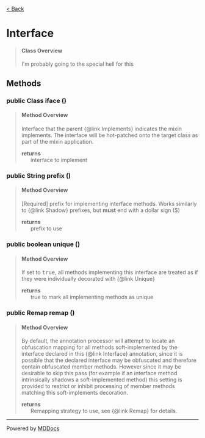 [< Back](../README.md)
# Interface #
>#### Class Overview ####
>I'm probably going to the special hell for this
## Methods ##
### public Class iface () ###
>#### Method Overview ####
>Interface that the parent {@link Implements} indicates the mixin 
 implements. The interface will be hot-patched onto the target class as
 part of the mixin application.
>
>**returns**<br />
>&nbsp;&nbsp;&nbsp;&nbsp;&nbsp;&nbsp;interface to implement
>
### public String prefix () ###
>#### Method Overview ####
>[Required] prefix for implementing interface methods. Works similarly to
 {@link Shadow} prefixes, but <b>must</b> end with a dollar sign ($)
>
>**returns**<br />
>&nbsp;&nbsp;&nbsp;&nbsp;&nbsp;&nbsp;prefix to use
>
### public boolean unique () ###
>#### Method Overview ####
>If set to <tt>true</tt>, all methods implementing this interface are
 treated as if they were individually decorated with {@link Unique}
>
>**returns**<br />
>&nbsp;&nbsp;&nbsp;&nbsp;&nbsp;&nbsp;true to mark all implementing methods as unique
>
### public Remap remap () ###
>#### Method Overview ####
>By default, the annotation processor will attempt to locate an
 obfuscation mapping for all methods soft-implemented by the interface
 declared in this {@link Interface} annotation, since it is possible that
 the declared interface may be obfuscated and therefore contain obfuscated
 member methods. However since it may be desirable to skip this pass (for
 example if an interface method intrinsically shadows a soft-implemented
 method) this setting is provided to restrict or inhibit processing of
 member methods matching this soft-implements decoration.
>
>**returns**<br />
>&nbsp;&nbsp;&nbsp;&nbsp;&nbsp;&nbsp;Remapping strategy to use, see {@link Remap} for details.
>

---
Powered by [MDDocs](https://github.com/VRCube/MDDocs)
